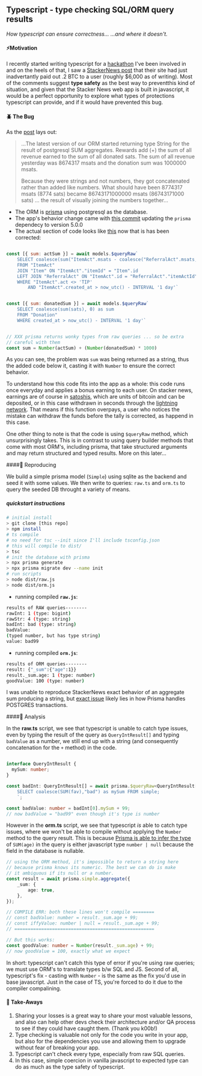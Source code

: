 ## Typescript - type checking SQL/ORM query results

*How typescript can ensure correctness...
 ...and where it doesn't.*

#### ⚡Motivation

I recently started writing typescript for a [hackathon](https://bolt.fun/tournaments/ai4all/overview) I've been involved in and on the heels of that, I saw a [StackerNews post](https://stacker.news/items/217122) that their site had just inadvertantly paid out .2 BTC to a user (roughly $6,000 as of writing). Most of the comments suggest **type safety** as the best way to preventthis kind of situation, and given that the Stacker News web app is built in javascript, it would be a perfect opportunity to explore what types of protections typescript can provide, and if it would have prevented this bug.

#### 🪲 The Bug

As the [post](https://stacker.news/items/217122) lays out:

> ...The latest version of our ORM started returning type String for the result of postgresql SUM aggregates. Rewards add (+) the sum of all revenue earned to the sum of all donated sats. The sum of all revenue yesterday was 8674317 msats and the donation sum was 1000000 msats.
>
> Because they were strings and not numbers, they got concatenated rather than added like numbers. What should have been 8774317 msats (8774 sats) became 86743171000000 msats (86743171000 sats) ... the result of visually joining the numbers together...

 - The ORM is [prisma](https://github.com/prisma/prisma) using postgresql as the database.
 - The app's behavior change came with [this commit](https://github.com/stackernews/stacker.news/commit/6f445f254530d9830fbe5d99036c53f6d0ac5e54) updating the `prisma` dependecy to version 5.0.0
 - The actual section of code looks like [this](https://github.com/stackernews/stacker.news/blob/c088a379d7037cbd7098d892ae03f557af87cc75/worker/earn.js#L12-L27) now that is has been corrected:

```javascript

const [{ sum: actSum }] = await models.$queryRaw`
    SELECT coalesce(sum("ItemAct".msats - coalesce("ReferralAct".msats, 0)), 0) as sum
    FROM "ItemAct"
    JOIN "Item" ON "ItemAct"."itemId" = "Item".id
    LEFT JOIN "ReferralAct" ON "ItemAct".id = "ReferralAct"."itemActId"
    WHERE "ItemAct".act <> 'TIP'
        AND "ItemAct".created_at > now_utc() - INTERVAL '1 day'`


const [{ sum: donatedSum }] = await models.$queryRaw`
    SELECT coalesce(sum(sats), 0) as sum
    FROM "Donation"
    WHERE created_at > now_utc() - INTERVAL '1 day'`


// XXX prisma returns wonky types from raw queries ... so be extra
// careful with them
const sum = Number(actSum) + (Number(donatedSum) * 1000)

```

As you can see, the problem was `sum` was being returned as a string, thus the added code below it, casting it with `Number` to ensure the correct behavior.

To understand how this code fits into the app as a whole: this code runs once everyday and applies a bonus earning to each user. On stacker news, earnings are of course in [satoshis](https://www.coindesk.com/learn/what-is-a-satoshi-understanding-the-smallest-unit-of-bitcoin/), which are units of bitcoin and can be deposited, or in this case withdrawn in seconds through the [lightning network](https://en.wikipedia.org/wiki/Lightning_Network). That means if this function overpays, a user who notices the mistake can withdraw the funds before the tally is corrected, as happend in this case.

One other thing to note is that the code is using `$queryRaw` method, which unsurprisingly takes. This is in contrast to using query builder methods that come with most ORM's, including prisma, that take structured arguments and may return structured and typed results. More on this later...

####🧠 Reproducing

We build a simple prisma model (`Simple`) using sqlite as the backend and seed it with some values. We then write to queries: `raw.ts` and `orm.ts` to query the seeded DB throught a variety of means.

##### quickstart instructions

```bash
# initial install
> git clone [this repo]
> npm install
# ts compile
# no need for tsc --init since I'll include tsconfig.json
# this will compile to dist/
> tsc  
# init the database with prisma
> npx prisma generate
> npx prisma migrate dev --name init
# run scripts
> node dist/raw.js
> node dist/orm.js
```

- running compiled **`raw.js`**:
```bash
results of RAW queries--------
rawInt: 1 (type: bigint)
rawStr: 4 (type: string)
badInt: bad (type: string)
badValue:
(typed number, but has type string)
value: bad99

```

 - running compiled **`orm.js`**:
```bash
results of ORM queries--------
result: {"_sum":{"age":1}}
result._sum.age: 1 (type: number)
goodValue: 100 (type: number)
```

I was unable to reproduce StackerNews exact behavior of an aggregate sum producing a string, but [exact issue](https://github.com/prisma/prisma/issues/20408) likely lies in how Prisma handles POSTGRES transactions.

####🔬 Analysis

In the **raw.ts** script, we see that typescript is unable to catch type issues, even by typing the result of the query as `QueryIntResult[]` and typing `badValue` as a number, we still end up with a string (and consequently concatenation for the `+` method) in the code.

```typescript

interface QueryIntResult {
  mySum: number;
}

const badInt: QueryIntResult[] = await prisma.$queryRaw<QueryIntResult[]>`
    SELECT coalesce(SUM(fav),"bad") as mySum FROM simple;
    `;

const badValue: number = badInt[0].mySum + 99;
// now badValue = "bad99" even though it's type is number

```

However in the **orm.ts** script, we see that typescript *is* able to catch type issues, where we won't be able to compile without applying the `Number` method to the query result. This is because [Prisma is able to infer the type](https://www.prisma.io/docs/concepts/components/prisma-client/advanced-type-safety/operating-against-partial-structures-of-model-types) of `SUM(age)` in the query is either javascript type `number | null` because the field in the database is nullable.

```typescript
// using the ORM method, it's impossible to return a string here
// because prisma knows its numeric. The best we can do is make
// it ambiguous if its null or a number.
const result = await prisma.simple.aggregate({
    _sum: {
        age: true,
    },
});

// COMPILE ERR: both these lines won't compile ========
// const badValue: number = result._sum.age + 99;
// const iffyValue: number | null = result._sum.age + 99;
// ====================================================

// But this works:
const goodValue: number = Number(result._sum.age) + 99;
// now goodValue = 100, exactly what we expect
```

In short: typescript can't catch this type of error if you're using raw queries; we must use ORM's to translate types b/w SQL and JS. Second of all, typescript's fix - casting with `Number` - is the same as the fix you'd use in base javascript. Just in the case of TS, you're forced to do it due to the compiler compalining.
  


#### 💪 Take-Aways
 1. Sharing your losses is a great way to share your most valuable lessons, and also can help other devs check their architecture and/or QA process to see if they could have caught them. (Thank you k00b!)
 1. Type checking is valuable not only for the code you write in your app, but also for the dependencies you use and allowing them to upgrade without fear of breaking your app.
 1. Typescript can't check every type, especially from raw SQL queries.
 1. In this case, simple coercion in vanilla javascript to expected type can do as much as the type safety of typescript.


